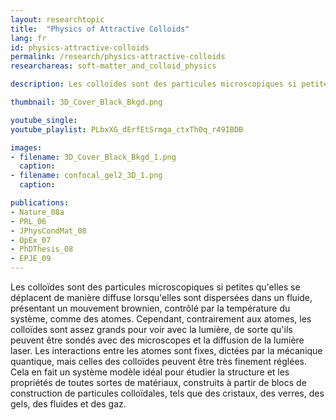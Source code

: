 ```yaml
---
layout: researchtopic
title:  "Physics of Attractive Colloids"
lang: fr
id: physics-attractive-colloids
permalink: /research/physics-attractive-colloids
researchareas: soft-matter_and_colloid_physics

description: Les colloïdes sont des particules microscopiques si petites qu'elles se déplacent de manière diffuse lorsqu'elles sont dispersées dans un fluide, présentant un mouvement brownien, contrôlé par la température du système, comme des atomes. Cependant, contrairement aux atomes, les colloïdes sont assez grands pour voir avec la lumière, de sorte qu'ils peuvent être sondés avec des microscopes et la diffusion de la lumière laser.

thumbnail: 3D_Cover_Black_Bkgd.png

youtube_single: 
youtube_playlist: PLbxXG_dErfEtSrmga_ctxTh0q_r49IBDB

images:
- filename: 3D_Cover_Black_Bkgd_1.png
  caption: 
- filename: confocal_gel2_3D_1.png
  caption: 

publications:
- Nature_08a
- PRL_06
- JPhysCondMat_08
- OpEx_07
- PhDThesis_08
- EPJE_09
---
```

Les colloïdes sont des particules microscopiques si petites qu'elles se déplacent de manière diffuse lorsqu'elles sont dispersées dans un fluide, présentant un mouvement brownien, contrôlé par la température du système, comme des atomes. Cependant, contrairement aux atomes, les colloïdes sont assez grands pour voir avec la lumière, de sorte qu'ils peuvent être sondés avec des microscopes et la diffusion de la lumière laser. Les interactions entre les atomes sont fixes, dictées par la mécanique quantique, mais celles des colloïdes peuvent être très finement réglées. Cela en fait un système modèle idéal pour étudier la structure et les propriétés de toutes sortes de matériaux, construits à partir de blocs de construction de particules colloïdales, tels que des cristaux, des verres, des gels, des fluides et des gaz.